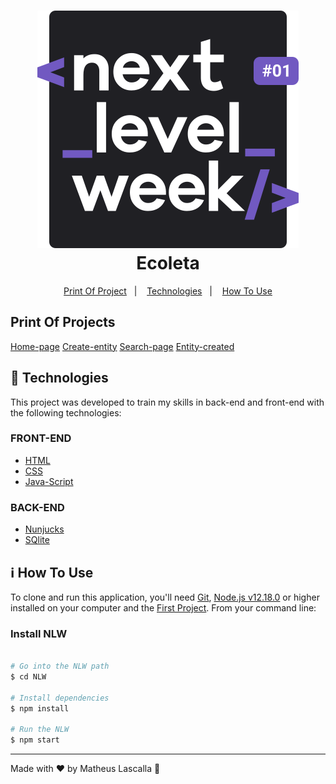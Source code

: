 <h1 align="center">
    <img alt="Next Level Week Logo" src="public/icones/logo-NLW.svg" />
    <br>
    Ecoleta
</h1>


<p align="center">
  <a href="#print_of_project">Print Of Project</a>&nbsp;&nbsp;&nbsp;|&nbsp;&nbsp;&nbsp;
  <a href="#rocket-technologies">Technologies</a>&nbsp;&nbsp;&nbsp;|&nbsp;&nbsp;&nbsp;
  <a href="#information_source-how-to-use">How To Use</a>
</p>

## Print Of Projects
<a href="public/Prints/Pagina-inicial.PNG">Home-page</a>
<a href="public/Prints/Cadastro de entidades.PNG">Create-entity</a>
<a href="public/Prints/Pesquisas.PNG">Search-page</a>
<a href="public/Prints/Cadastro concluido.PNG">Entity-created</a>

## :rocket: Technologies

This project was developed to train my skills in back-end and front-end with the following technologies:

### FRONT-END
-  [HTML][HTML]
-  [CSS][CSS]
-  [Java-Script][Java-Script]


### BACK-END
-  [Nunjucks][Nunjucks]
-  [SQlite][SQlite]

## :information_source: How To Use

To clone and run this application, you'll need [Git](https://gitforwindows.org/), [Node.js v12.18.0][nodejs] or higher installed on your computer and the [First Project](https://github.com/Matheus-nb/NLW). From your command line:

### Install NLW
```bash

# Go into the NLW path
$ cd NLW

# Install dependencies
$ npm install

# Run the NLW
$ npm start
```

---

Made with ♥ by Matheus Lascalla :wave:

[nodejs]: https://nodejs.org/
[CSS]:https://developer.mozilla.org/en-US/docs/Web/CSS
[Java-Script]:https://developer.mozilla.org/en-US/docs/Glossary/JavaScript
[Nunjucks]:https://mozilla.github.io/nunjucks/
[SQlite]:https://developer.mozilla.org/en-US/docs/Mozilla/Thunderbird/Thunderbird_extensions/HowTos/Common_Thunderbird_Extension_Techniques/Use_SQLite
[HTML]:https://developer.mozilla.org/en-US/docs/Web/HTML
